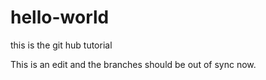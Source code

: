 # hello-world
this is the git hub tutorial

This is an edit and the branches should be out of sync now.
